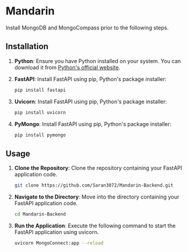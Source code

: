 # Mandarin

Install MongoDB and MongoCompass prior to the following steps.

## Installation

1. **Python**: Ensure you have Python installed on your system. You can download it from [Python's official website](https://www.python.org/downloads/).

2. **FastAPI**: Install FastAPI using pip, Python's package installer:

   ```bash
   pip install fastapi
3. **Uvicorn**: Install FastAPI using pip, Python's package installer:

   ```bash
   pip install uvicorn
4. **PyMongo**: Install FastAPI using pip, Python's package installer:

   ```bash
   pip install pymongo
## Usage

1. **Clone the Repository**: Clone the repository containing your FastAPI application code.

   ```bash
   git clone https://github.com/Saran3072/Mandarin-Backend.git
2. **Navigate to the Directory**: Move into the directory containing your FastAPI application code.

   ```bash
   cd Mandarin-Backend
3. **Run the Application**: Execute the following command to start the FastAPI application using uvicorn.

   ```bash
   uvicorn MongoConnect:app --reload
